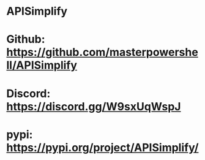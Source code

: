 # APISimplify

# Github: https://github.com/masterpowershell/APISimplify

# Discord: https://discord.gg/W9sxUqWspJ

# pypi: https://pypi.org/project/APISimplify/
